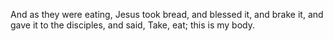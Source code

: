 And as they were eating, Jesus took bread, and blessed it, and brake it, and gave it to the disciples, and said, Take, eat; this is my body.
